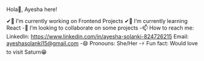 Hola👋, Ayesha here!

✔🔭 I’m currently working on Frontend Projects
✔🌱 I’m currently learning React
-👯 I’m looking to collaborate on some projects
-📫 How to reach me: 
LinkedIn: https://www.linkedin.com/in/ayesha-solanki-824726215
Email: ayeshasolanki15@gmail.com
-😄 Pronouns: She/Her
-⚡ Fun fact: Would love to visit Saturn😁

